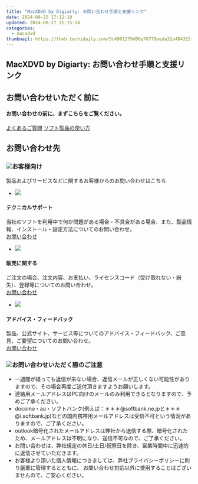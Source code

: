 ```yaml
---
title: "MacXDVD by Digiarty: お問い合わせ手順と支援リンク"
date: 2024-08-25 17:12:10
updated: 2024-08-27 11:15:14
categories:
  - macxdvd
thumbnail: https://thmb.techidaily.com/5c4901379d06e76779eeda32a494315f2bc02d2e9ce3c41076b40598a264c895.jpg
---
```


## MacXDVD by Digiarty: お問い合わせ手順と支援リンク

## お問い合わせいただく前に

#### お問い合わせの前に、まずこちらをご覧ください。

[よくあるご質問](https://tools.techidaily.com/macxdvd/products/) [ソフト製品の使い方](https://tools.techidaily.com/macxdvd/products/) 



## お問い合わせ先

### ![](https://www.macxdvd.com/company/image-style/contactus-jp/pack01.png)お客様向け

製品およびサービスなどに関するお客様からのお問い合わせはこちら

* ![](https://www.macxdvd.com/company/image-style/contactus-jp/pic1.jpg)  
#### テクニカルサポート  
当社のソフトを利用中で何か問題がある場合・不具合がある場合、また、製品情報、インストール・設定方法についてのお問い合わせ。  
[お問い合わせ](https://tools.techidaily.com/macxdvd/products/)
* ![](https://www.macxdvd.com/company/image-style/contactus-jp/pic2.jpg)  
#### 販売に関する  
ご注文の場合、注文内容、お支払い、ライセンスコード（受け取れない・紛失）、登録等についてのお問い合わせ。  
[お問い合わせ](https://tools.techidaily.com/macxdvd/products/)
* ![](https://www.macxdvd.com/company/image-style/contactus-jp/pic3.jpg)  
#### アドバイス・フィードバック  
製品、公式サイト、サービス等についてのアドバイス・フィードバック、ご意見、ご要望についてのお問い合わせ。  
[お問い合わせ](https://tools.techidaily.com/macxdvd/products/)



### ![](https://www.macxdvd.com/company/image-style/contactus-jp/pack03.png)お問い合わせいただく際のご注意

* 一週間が経っても返信が来ない場合、返信メールが正しくない可能性がありますので、その場合再度ご送付頂きますようお願いします。
* 連絡用メールアドレスはPC向けのメールのみ利用できるとなりますので、予めご了承ください。
* docomo・au・ソフトバンク(例えば：＊＊＊@softbank.ne.jpと＊＊＊@i.softbank.jp)などの国内携帯用メールアドレスは受信不可という情況がありますので、ご了承ください。
* outlook暗号化されたメールアドレスは弊社から送信する際、暗号化されたため、メールアドレスは不明になり、送信不可なので、ご了承ください。
* お問い合わせは、弊社規定の休日/土日/祝祭日を除き、営業時間中に迅速的に返信させていただきます。
* お客様より頂いた個人情報につきましては、弊社プライバシーポリシーに則り厳重に管理するとともに、 お問い合わせ対応以外に使用することはございませんので、ご安心ください。

<ins class="adsbygoogle"
     style="display:block"
     data-ad-format="autorelaxed"
     data-ad-client="ca-pub-7571918770474297"
     data-ad-slot="1223367746"></ins>



<ins class="adsbygoogle"
     style="display:block"
     data-ad-client="ca-pub-7571918770474297"
     data-ad-slot="8358498916"
     data-ad-format="auto"
     data-full-width-responsive="true"></ins>
